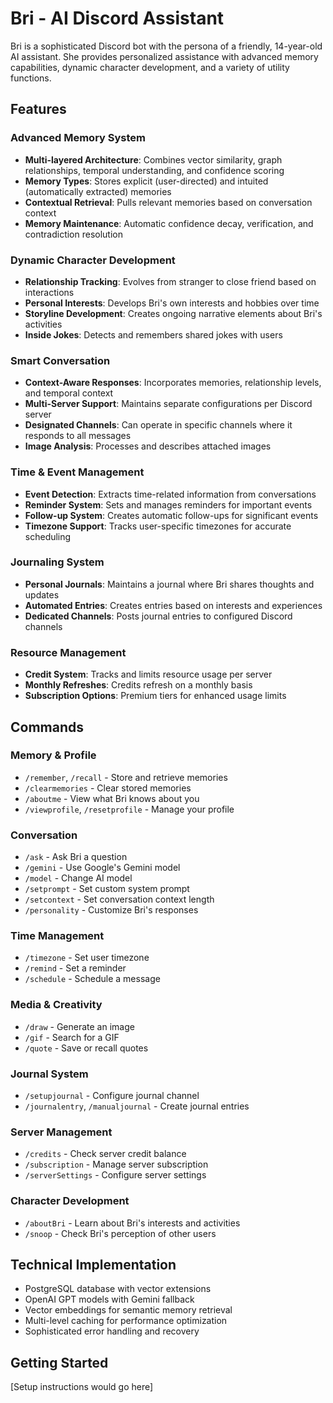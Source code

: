 # Bri - AI Discord Assistant

Bri is a sophisticated Discord bot with the persona of a friendly, 14-year-old AI assistant. She provides personalized assistance with advanced memory capabilities, dynamic character development, and a variety of utility functions.

## Features

### Advanced Memory System
- **Multi-layered Architecture**: Combines vector similarity, graph relationships, temporal understanding, and confidence scoring
- **Memory Types**: Stores explicit (user-directed) and intuited (automatically extracted) memories
- **Contextual Retrieval**: Pulls relevant memories based on conversation context
- **Memory Maintenance**: Automatic confidence decay, verification, and contradiction resolution

### Dynamic Character Development
- **Relationship Tracking**: Evolves from stranger to close friend based on interactions
- **Personal Interests**: Develops Bri's own interests and hobbies over time
- **Storyline Development**: Creates ongoing narrative elements about Bri's activities
- **Inside Jokes**: Detects and remembers shared jokes with users

### Smart Conversation
- **Context-Aware Responses**: Incorporates memories, relationship levels, and temporal context
- **Multi-Server Support**: Maintains separate configurations per Discord server
- **Designated Channels**: Can operate in specific channels where it responds to all messages
- **Image Analysis**: Processes and describes attached images

### Time & Event Management
- **Event Detection**: Extracts time-related information from conversations
- **Reminder System**: Sets and manages reminders for important events
- **Follow-up System**: Creates automatic follow-ups for significant events
- **Timezone Support**: Tracks user-specific timezones for accurate scheduling

### Journaling System
- **Personal Journals**: Maintains a journal where Bri shares thoughts and updates
- **Automated Entries**: Creates entries based on interests and experiences
- **Dedicated Channels**: Posts journal entries to configured Discord channels

### Resource Management
- **Credit System**: Tracks and limits resource usage per server
- **Monthly Refreshes**: Credits refresh on a monthly basis
- **Subscription Options**: Premium tiers for enhanced usage limits

## Commands

### Memory & Profile
- `/remember`, `/recall` - Store and retrieve memories
- `/clearmemories` - Clear stored memories
- `/aboutme` - View what Bri knows about you
- `/viewprofile`, `/resetprofile` - Manage your profile

### Conversation
- `/ask` - Ask Bri a question
- `/gemini` - Use Google's Gemini model
- `/model` - Change AI model
- `/setprompt` - Set custom system prompt
- `/setcontext` - Set conversation context length
- `/personality` - Customize Bri's responses

### Time Management
- `/timezone` - Set user timezone
- `/remind` - Set a reminder
- `/schedule` - Schedule a message

### Media & Creativity
- `/draw` - Generate an image
- `/gif` - Search for a GIF
- `/quote` - Save or recall quotes

### Journal System
- `/setupjournal` - Configure journal channel
- `/journalentry`, `/manualjournal` - Create journal entries

### Server Management
- `/credits` - Check server credit balance
- `/subscription` - Manage server subscription
- `/serverSettings` - Configure server settings

### Character Development
- `/aboutBri` - Learn about Bri's interests and activities
- `/snoop` - Check Bri's perception of other users

## Technical Implementation
- PostgreSQL database with vector extensions
- OpenAI GPT models with Gemini fallback
- Vector embeddings for semantic memory retrieval
- Multi-level caching for performance optimization
- Sophisticated error handling and recovery

## Getting Started
[Setup instructions would go here]